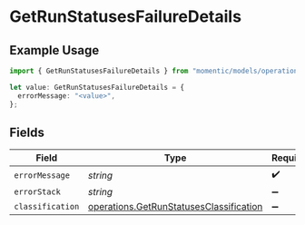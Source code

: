 # GetRunStatusesFailureDetails

## Example Usage

```typescript
import { GetRunStatusesFailureDetails } from "momentic/models/operations";

let value: GetRunStatusesFailureDetails = {
  errorMessage: "<value>",
};
```

## Fields

| Field                                                                                              | Type                                                                                               | Required                                                                                           | Description                                                                                        |
| -------------------------------------------------------------------------------------------------- | -------------------------------------------------------------------------------------------------- | -------------------------------------------------------------------------------------------------- | -------------------------------------------------------------------------------------------------- |
| `errorMessage`                                                                                     | *string*                                                                                           | :heavy_check_mark:                                                                                 | N/A                                                                                                |
| `errorStack`                                                                                       | *string*                                                                                           | :heavy_minus_sign:                                                                                 | N/A                                                                                                |
| `classification`                                                                                   | [operations.GetRunStatusesClassification](../../models/operations/getrunstatusesclassification.md) | :heavy_minus_sign:                                                                                 | N/A                                                                                                |